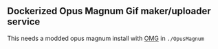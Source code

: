 ## Dockerized Opus Magnum Gif maker/uploader service

This needs a modded opus magnum install with [OMG](https://github.com/ColdCalzone/Omg) in `./OpusMagnum`